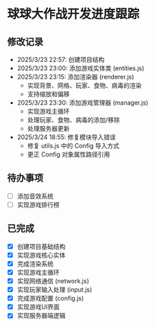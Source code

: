 # 球球大作战开发进度跟踪

## 修改记录
- 2025/3/23 22:57: 创建项目结构
- 2025/3/23 23:00: 添加游戏实体类 (entities.js)
- 2025/3/23 23:15: 添加渲染器 (renderer.js)
  - 实现背景、网格、玩家、食物、病毒的渲染
  - 支持缩放和偏移
- 2025/3/23 23:30: 添加游戏管理器 (manager.js)
  - 实现游戏主循环
  - 处理玩家、食物、病毒的添加/移除
  - 处理服务器更新
- 2025/3/24 18:55: 修复模块导入错误
  - 修复 utils.js 中的 Config 导入方式
  - 更正 Config 对象属性路径引用

## 待办事项
- [ ] 添加音效系统
- [ ] 实现游戏排行榜

## 已完成
- [x] 创建项目基础结构
- [x] 实现游戏核心实体
- [x] 完成渲染系统
- [x] 实现游戏主循环
- [x] 实现网络通信 (network.js)
- [x] 实现玩家输入处理 (input.js)
- [x] 完成游戏配置 (config.js)
- [x] 实现游戏UI界面
- [x] 实现服务器端逻辑

